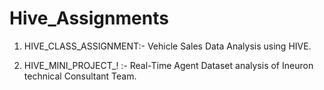 # Hive_Assignments

1) HIVE_CLASS_ASSIGNMENT:- Vehicle Sales Data Analysis using HIVE.

2) HIVE_MINI_PROJECT_! :- Real-Time Agent Dataset analysis of Ineuron technical Consultant Team.
